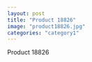 ```yaml
---
layout: post
title: "Product 18826"
image: "product18826.jpg"
categories: "category1"
---
```

Product 18826
